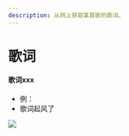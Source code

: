 ```yaml
---
description: 从网上获取某首歌的歌词。
---
```


# 歌词

#### 歌词xxx

* 例：
* 歌词起风了

![](../.gitbook/assets/IMG\_20210307\_210101.jpg)
